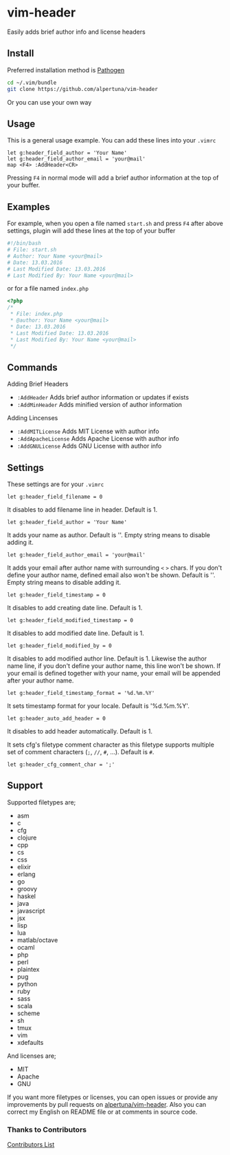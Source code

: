 vim-header
==========
Easily adds brief author info and license headers

Install
-------
Preferred installation method is [Pathogen](https://github.com/tpope/vim-pathogen)
```sh
cd ~/.vim/bundle
git clone https://github.com/alpertuna/vim-header
```
Or you can use your own way

Usage
-----
This is a general usage example.
You can add these lines into your `.vimrc`
```vim
let g:header_field_author = 'Your Name'
let g:header_field_author_email = 'your@mail'
map <F4> :AddHeader<CR>
```
Pressing `F4` in normal mode will add a brief author information at the top of your buffer.

Examples
--------
For example, when you open a file named `start.sh` and press `F4` after above settings, plugin will add these lines at the top of your buffer
```sh
#!/bin/bash
# File: start.sh
# Author: Your Name <your@mail>
# Date: 13.03.2016
# Last Modified Date: 13.03.2016
# Last Modified By: Your Name <your@mail>
```
or for a file named `index.php`
```php
<?php
/*
 * File: index.php
 * @author: Your Name <your@mail>
 * Date: 13.03.2016
 * Last Modified Date: 13.03.2016
 * Last Modified By: Your Name <your@mail>
 */
```
Commands
--------
Adding Brief Headers

- `:AddHeader` Adds brief author information or updates if exists
- `:AddMinHeader` Adds minified version of author information

Adding Lincenses

- `:AddMITLicense` Adds MIT License with author info
- `:AddApacheLicense` Adds Apache License with author info
- `:AddGNULicense` Adds GNU License with author info

Settings
--------
These settings are for your `.vimrc`
```vim
let g:header_field_filename = 0
```
It disables to add filename line in header. Default is 1.
```vim
let g:header_field_author = 'Your Name'
```
It adds your name as author. Default is ''. Empty string means to disable adding it.
```vim
let g:header_field_author_email = 'your@mail'
```
It adds your email after author name with surrounding `<` `>` chars. If you don't define your author name, defined email also won't be shown. Default is ''. Empty string means to disable adding it.
```vim
let g:header_field_timestamp = 0
```
It disables to add creating date line. Default is 1.
```vim
let g:header_field_modified_timestamp = 0
```
It disables to add modified date line. Default is 1.
```vim
let g:header_field_modified_by = 0
```
It disables to add modified author line. Default is 1. Likewise the author name line, if you don't define your author name, this line won't be shown. If your email is defined together with your name, your email will be appended after your author name.
```vim
let g:header_field_timestamp_format = '%d.%m.%Y'
```
It sets timestamp format for your locale. Default is '%d.%m.%Y'.
```vim
let g:header_auto_add_header = 0
```
It disables to add header automatically. Default is 1.

It sets cfg's filetype comment character as this filetype supports multiple set of comment characters (`;`, `//`, `#`, ...). Default is `#`.
```vim
let g:header_cfg_comment_char = ';'
```

Support
-------
Supported filetypes are;

- asm
- c
- cfg
- clojure
- cpp
- cs
- css
- elixir
- erlang
- go
- groovy
- haskel
- java
- javascript
- jsx
- lisp
- lua
- matlab/octave
- ocaml
- php
- perl
- plaintex
- pug
- python
- ruby
- sass
- scala
- scheme
- sh
- tmux
- vim
- xdefaults

And licenses are;

- MIT
- Apache
- GNU

If you want more filetypes or licenses, you can open issues or provide any improvements by pull requests on [alpertuna/vim-header](https://github.com/alpertuna/vim-header). Also you can correct my English on README file or at comments in source code.

### Thanks to Contributors
[Contributors List](https://github.com/alpertuna/vim-header/graphs/contributors)
